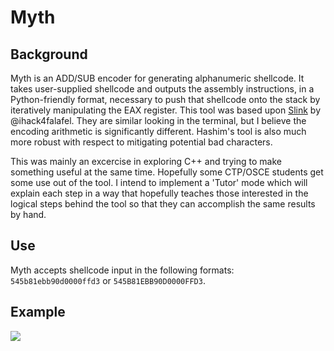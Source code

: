 # Myth

## Background

Myth is an ADD/SUB encoder for generating alphanumeric shellcode. It takes user-supplied shellcode and outputs the assembly instructions, in a Python-friendly format, necessary to push that shellcode onto the stack by iteratively manipulating the EAX register. This tool was based upon [Slink](https://github.com/ihack4falafel/Slink) by @ihack4falafel. They are similar looking in the terminal, but I believe the encoding arithmetic is significantly different. Hashim's tool is also much more robust with respect to mitigating potential bad characters. 

This was mainly an excercise in exploring C++ and trying to make something useful at the same time. Hopefully some CTP/OSCE students get some use out of the tool. I intend to implement a 'Tutor' mode which will explain each step in a way that hopefully teaches those interested in the logical steps behind the tool so that they can accomplish the same results by hand. 

## Use

Myth accepts shellcode input in the following formats: `545b81ebb90d0000ffd3` or `545B81EBB90D0000FFD3`.

## Example

![](h0mbre/Myth/myth.gif)


